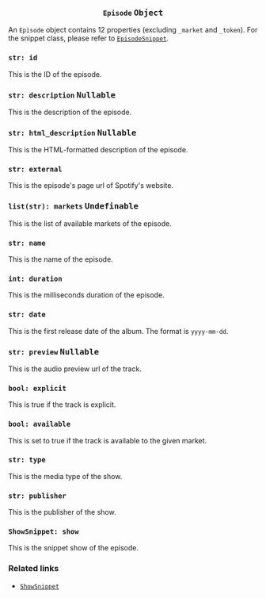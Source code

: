 <h3 align="center"><code>Episode</code> <kbd>Object</kbd></h3>

An `Episode` object contains 12 properties (excluding `_market` and `_token`). For the snippet class, please refer to [`EpisodeSnippet`](https://github.com/creuserr/crespot/tree/main/docs/snippet/episode).

### `str: id`
This is the ID of the episode.

### `str: description` <kbd>Nullable</kbd>
This is the description of the episode.

### `str: html_description` <kbd>Nullable</kbd>
This is the HTML-formatted description of the episode.

### `str: external`
This is the episode's page url of Spotify's website.

### `list(str): markets` <kbd>Undefinable</kbd>
This is the list of available markets of the episode.

### `str: name`
This is the name of the episode.

### `int: duration`
This is the milliseconds duration of the episode.

### `str: date`
This is the first release date of the album. The format is `yyyy-mm-dd`.

### `str: preview` <kbd>Nullable</kbd>
This is the audio preview url of the track.

### `bool: explicit`
This is true if the track is explicit.

### `bool: available`
This is set to true if the track is available to the given market.

### `str: type`
This is the media type of the show.

### `str: publisher`
This is the publisher of the show.

### `ShowSnippet: show`
This is the snippet show of the episode.

### Related links

- [`ShowSnippet`](https://github.com/creuserr/crespot/tree/main/docs/snippet/show)